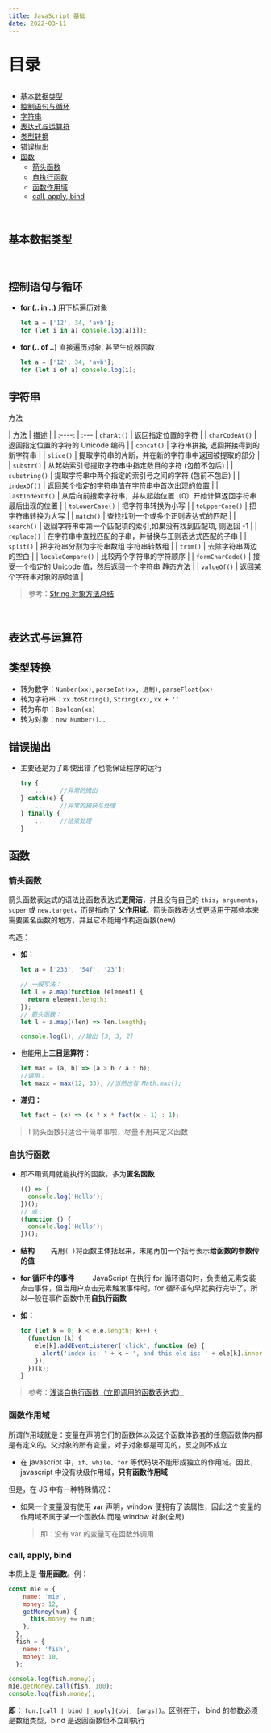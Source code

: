 ```yaml
---
title: JavaScript 基础
date: 2022-03-11
---
```


<p style="font-size: 32px; font-weight: bold;">目录</p>

<!-- @import "[TOC]" {cmd="toc" depthFrom=2 depthTo=5 orderedList=false} -->

<!-- code_chunk_output -->

- [基本数据类型](#基本数据类型)
- [控制语句与循环](#控制语句与循环)
- [字符串](#字符串)
- [表达式与运算符](#表达式与运算符)
- [类型转换](#类型转换)
- [错误抛出](#错误抛出)
- [函数](#函数)
  - [箭头函数](#箭头函数)
  - [自执行函数](#自执行函数)
  - [函数作用域](#函数作用域)
  - [call, apply, bind](#call-apply-bind)

<!-- /code_chunk_output -->

<br>

## 基本数据类型

<br>

## 控制语句与循环

- **for (.. in ..)** 用下标遍历对象
  ```js {.line-numbers}
  let a = ['12', 34, 'avb'];
  for (let i in a) console.log(a[i]);
  ```
- **for (.. of ..)** 直接遍历对象, 甚至生成器函数
  ```js {.line-numbers}
  let a = ['12', 34, 'avb'];
  for (let i of a) console.log(i);
  ```

## 字符串

<div class="h5">方法</div>

<div class="tableBox">

<span></span>
| 方法 | 描述 |
| :----: | :---
| `charAt()` | 返回指定位置的字符 |
| `charCodeAt()` | 返回指定位置的字符的 Unicode 编码 |
| `concat()` | 字符串拼接, 返回拼接得到的新字符串 |
| `slice()` | 提取字符串的片断，并在新的字符串中返回被提取的部分 |
| `substr()` | 从起始索引号提取字符串中指定数目的字符 (包前不包后) |
| `substring()` | 提取字符串中两个指定的索引号之间的字符 (包前不包后) |
| `indexOf()` | 返回某个指定的字符串值在字符串中首次出现的位置 |
| `lastIndexOf()` | 从后向前搜索字符串，并从起始位置（0）开始计算返回字符串最后出现的位置 |
| `toLowerCase()` | 把字符串转换为小写 |
| `toUpperCase()` | 把字符串转换为大写 |
| `match()` | 查找找到一个或多个正则表达式的匹配 |
| `search()` | 返回字符串中第一个匹配项的索引,如果没有找到匹配项, 则返回 -1 |
| `replace()` | 在字符串中查找匹配的子串，并替换与正则表达式匹配的子串 |
| `split()` | 把字符串分割为字符串数组 字符串转数组 |
| `trim()` | 去除字符串两边的空白 |
| `localeCompare()` | 比较两个字符串的字符顺序 |
| `formCharCode()` | 接受一个指定的 Unicode 值，然后返回一个字符串 静态方法 |
| `valueOf()` | 返回某个字符串对象的原始值 |

</div>

> 参考：[String 对象方法总结](https://www.jianshu.com/p/1bc145627572)

<br>

## 表达式与运算符

## 类型转换

- 转为数字：`Number(xx)`, `parseInt(xx, 进制)`, `parseFloat(xx)`
- 转为字符串：`xx.toString()`, `String(xx)`, `xx + ''`
- 转为布尔：`Boolean(xx)`
- 转为对象：`new Number()`...

## 错误抛出

- 主要还是为了即使出错了也能保证程序的运行

  ```js {.line-numbers}
  try {
      ...    //异常的抛出
  } catch(e) {
      ...    //异常的捕获与处理
  } finally {
      ...    //结束处理
  }
  ```

## 函数

### 箭头函数

箭头函数表达式的语法比函数表达式**更简洁**，并且没有自己的 `this`，`arguments`，`super` 或 `new.target`，而是指向了 **父作用域**。箭头函数表达式更适用于那些本来需要匿名函数的地方，并且它不能用作构造函数(new)

<div class="h5">构造：</div>

- **如**：

  ```js {.line-numbers}
  let a = ['233', '54f', '23'];

  // 一般写法：
  let l = a.map(function (element) {
    return element.length;
  });
  // 箭头函数：
  let l = a.map((len) => len.length);

  console.log(l); //输出 [3, 3, 2]
  ```

- 也能用上**三目运算符**：
  ```js {.line-numbers}
  let max = (a, b) => (a > b ? a : b);
  //调用：
  let maxx = max(12, 33); //当然也有 Math.max();
  ```
- **递归：**
  ```js {.line-numbers}
  let fact = (x) => (x ? x * fact(x - 1) : 1);
  ```

> ! 箭头函数只适合干简单事啦，尽量不用来定义函数

### 自执行函数

- 即不用调用就能执行的函数，多为**匿名函数**

  ```js {.line-numbers}
  (() => {
    console.log('Hello');
  })();
  // 或：
  (function () {
    console.log('Hello');
  })();
  ```

- **结构**
  &emsp;&emsp;先用`( )`将函数主体括起来，末尾再加一个括号表示**给函数的参数传的值**

- **for 循环中的事件**
  &emsp;&emsp; JavaScript 在执行 for 循环语句时，负责给元素安装点击事件，但当用户点击元素触发事件时，for 循环语句早就执行完毕了。所以一般在事件函数中用**自执行函数**

- **如：**

  ```js {.line-numbers}
  for (let k = 0; k < ele.length; k++) {
    (function (k) {
      ele[k].addEventListener('click', function (e) {
        alert('index is: ' + k + ', and this ele is: ' + ele[k].innerHTML);
      });
    })(k);
  }
  ```

> 参考：[浅谈自执行函数（立即调用的函数表达式）](https://www.jianshu.com/p/c64bfbcd34c3)

### 函数作用域

所谓作用域就是：变量在声明它们的函数体以及这个函数体嵌套的任意函数体内都是有定义的。父对象的所有变量，对子对象都是可见的，反之则不成立

- 在 javascript 中，`if`、`while`、`for` 等代码块不能形成独立的作用域。因此，javascript 中没有块级作用域，**只有函数作用域**

但是，在 JS 中有一种特殊情况：

- 如果一个变量没有使用 **`var`** 声明，window 便拥有了该属性，因此这个变量的作用域不属于某一个函数体,而是 window 对象(全局)

  > 即：没有 var 的变量可在函数外调用

### call, apply, bind

本质上是 **借用函数**。例：

```js {.line-numbers}
const mie = {
    name: 'mie',
    money: 12,
    getMoney(num) {
      this.money += num;
    },
  },
  fish = {
    name: 'fish',
    money: 10,
  };

console.log(fish.money);
mie.getMoney.call(fish, 100);
console.log(fish.money);
```

**即：** `fun.[call | bind | apply](obj, [args])`。区别在于， bind 的参数必须是数组类型，bind 是返回函数但不立即执行
